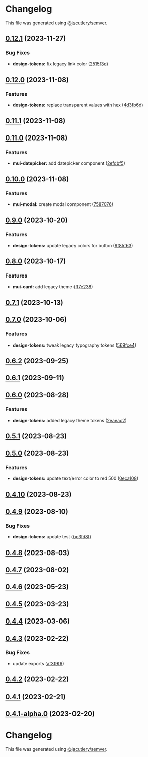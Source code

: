 # Changelog

This file was generated using [@jscutlery/semver](https://github.com/jscutlery/semver).

## [0.12.1](https://github.com/Availity/element/compare/@availity/design-tokens@0.12.0...@availity/design-tokens@0.12.1) (2023-11-27)

### Bug Fixes

- **design-tokens:** fix legacy link color ([2515f3d](https://github.com/Availity/element/commit/2515f3d342977e97a79250d412f4e3c4e459f137))

## [0.12.0](https://github.com/Availity/element/compare/@availity/design-tokens@0.11.1...@availity/design-tokens@0.12.0) (2023-11-08)

### Features

- **design-tokens:** replace transparent values with hex ([4d3fb6d](https://github.com/Availity/element/commit/4d3fb6ded412ff30dbc76fbc054b356ad6e31245))

## [0.11.1](https://github.com/Availity/element/compare/@availity/design-tokens@0.11.0...@availity/design-tokens@0.11.1) (2023-11-08)

## [0.11.0](https://github.com/Availity/element/compare/@availity/design-tokens@0.10.0...@availity/design-tokens@0.11.0) (2023-11-08)

### Features

- **mui-datepicker:** add datepicker component ([2efdbf5](https://github.com/Availity/element/commit/2efdbf5112583c4322d588823f0ce0b7227fde6f))

## [0.10.0](https://github.com/Availity/element/compare/@availity/design-tokens@0.9.0...@availity/design-tokens@0.10.0) (2023-11-08)

### Features

- **mui-modal:** create modal component ([7587076](https://github.com/Availity/element/commit/75870768799c5014161f173c8b61f0f245570952))

## [0.9.0](https://github.com/Availity/element/compare/@availity/design-tokens@0.8.0...@availity/design-tokens@0.9.0) (2023-10-20)

### Features

- **design-tokens:** update legacy colors for button ([9f85f63](https://github.com/Availity/element/commit/9f85f630fd501aa682612b5b8074d311372f854e))

## [0.8.0](https://github.com/Availity/element/compare/@availity/design-tokens@0.7.1...@availity/design-tokens@0.8.0) (2023-10-17)

### Features

- **mui-card:** add legacy theme ([ff7e238](https://github.com/Availity/element/commit/ff7e2381c686f27cfc6ada02b1a4c315a28c90a5))

## [0.7.1](https://github.com/Availity/element/compare/@availity/design-tokens@0.7.0...@availity/design-tokens@0.7.1) (2023-10-13)

## [0.7.0](https://github.com/Availity/element/compare/@availity/design-tokens@0.6.2...@availity/design-tokens@0.7.0) (2023-10-06)

### Features

- **design-tokens:** tweak legacy typography tokens ([569fce4](https://github.com/Availity/element/commit/569fce46d00f7ed6cc1e7d4b91477de1f10ff57c))

## [0.6.2](https://github.com/Availity/element/compare/@availity/design-tokens@0.6.1...@availity/design-tokens@0.6.2) (2023-09-25)

## [0.6.1](https://github.com/Availity/element/compare/@availity/design-tokens@0.6.0...@availity/design-tokens@0.6.1) (2023-09-11)

## [0.6.0](https://github.com/Availity/element/compare/@availity/design-tokens@0.5.1...@availity/design-tokens@0.6.0) (2023-08-28)

### Features

- **design-tokens:** added legacy theme tokens ([2eaeac2](https://github.com/Availity/element/commit/2eaeac262f9e74d68e37f4642a48a6763d2aea5f))

## [0.5.1](https://github.com/Availity/element/compare/@availity/design-tokens@0.5.0...@availity/design-tokens@0.5.1) (2023-08-23)

## [0.5.0](https://github.com/Availity/element/compare/@availity/design-tokens@0.4.10...@availity/design-tokens@0.5.0) (2023-08-23)

### Features

- **design-tokens:** update text/error color to red 500 ([0eca108](https://github.com/Availity/element/commit/0eca1084de107aa6fd31b78c28a8d3fb58c06bfe))

## [0.4.10](https://github.com/Availity/element/compare/@availity/design-tokens@0.4.9...@availity/design-tokens@0.4.10) (2023-08-23)

## [0.4.9](https://github.com/Availity/element/compare/@availity/design-tokens@0.4.8...@availity/design-tokens@0.4.9) (2023-08-10)

### Bug Fixes

- **design-tokens:** update test ([bc3fd8f](https://github.com/Availity/element/commit/bc3fd8ff7cd8f4ffefdf05c9ce8357e3efe8bab3))

## [0.4.8](https://github.com/Availity/element/compare/@availity/design-tokens@0.4.7...@availity/design-tokens@0.4.8) (2023-08-03)

## [0.4.7](https://github.com/Availity/element/compare/@availity/design-tokens@0.4.6...@availity/design-tokens@0.4.7) (2023-08-02)

## [0.4.6](https://github.com/Availity/element/compare/@availity/design-tokens@0.4.5...@availity/design-tokens@0.4.6) (2023-05-23)

## [0.4.5](https://github.com/Availity/element/compare/@availity/design-tokens@0.4.4...@availity/design-tokens@0.4.5) (2023-03-23)

## [0.4.4](https://github.com/Availity/element/compare/@availity/design-tokens@0.4.3...@availity/design-tokens@0.4.4) (2023-03-06)

## [0.4.3](https://github.com/Availity/element/compare/@availity/design-tokens@0.4.2...@availity/design-tokens@0.4.3) (2023-02-22)

### Bug Fixes

- update exports ([af3f9f6](https://github.com/Availity/element/commit/af3f9f6715132b020bf96881dbc70906738bcda7))

## [0.4.2](https://github.com/Availity/element/compare/@availity/design-tokens@0.4.1...@availity/design-tokens@0.4.2) (2023-02-22)

## [0.4.1](https://github.com/Availity/element/compare/@availity/design-tokens@0.4.0...@availity/design-tokens@0.4.1) (2023-02-21)

## [0.4.1-alpha.0](https://github.com/Availity/element/compare/@availity/design-tokens@0.4.0...@availity/design-tokens@0.4.1-alpha.0) (2023-02-20)

# Changelog

This file was generated using [@jscutlery/semver](https://github.com/jscutlery/semver).
